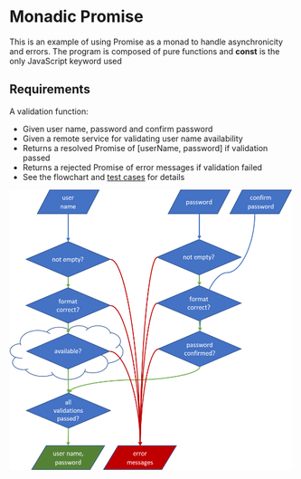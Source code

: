 # Monadic Promise

This is an example of using Promise as a monad to handle asynchronicity and errors. 
The program is composed of pure functions and **const** is the only JavaScript keyword used

## Requirements
A validation function:
- Given user name, password and confirm password
- Given a remote service for validating user name availability
- Returns a resolved Promise of [userName, password] if validation passed
- Returns a rejected Promise of error messages if validation failed
- See the flowchart and [test cases](./src/validate-user.test.js) for details

<img src="img/flowchart.png" width="500px">
